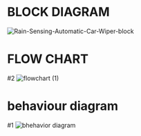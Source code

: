 # BLOCK DIAGRAM
![Rain-Sensing-Automatic-Car-Wiper-block](https://user-images.githubusercontent.com/94339884/155120111-2813d9d2-c93e-42fd-a097-ad36c676f6dd.png)


# FLOW CHART
#2 ![flowchart (1)](https://user-images.githubusercontent.com/94339884/155848819-7b8c62e0-65d8-4ca0-aedf-3b362ca329c3.png)


# behaviour diagram 
#1 ![bhehavior diagram](https://user-images.githubusercontent.com/94339884/155848842-c2d4ce15-0d94-4586-87ab-92e33cad6c56.png)
